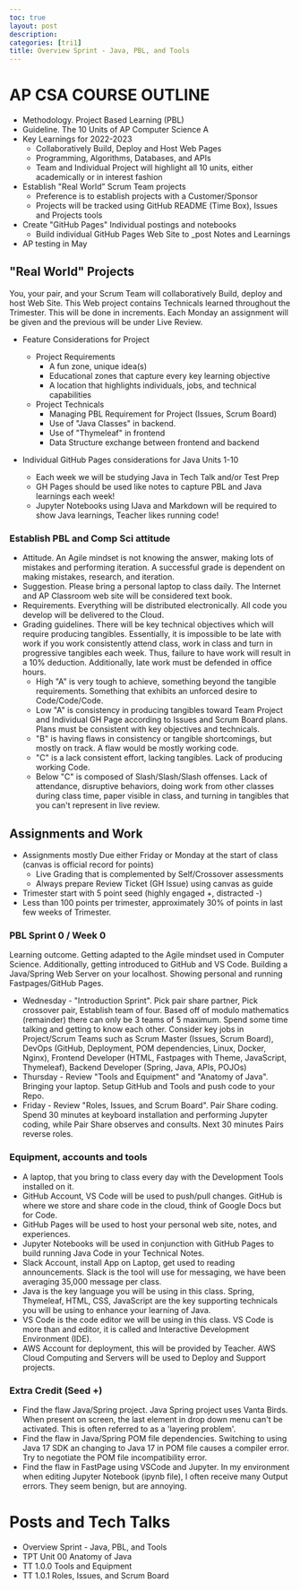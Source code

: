 ```yaml
---
toc: true
layout: post
description: 
categories: [tri1]
title: Overview Sprint - Java, PBL, and Tools
---
```


# AP CSA COURSE OUTLINE
- Methodology.  Project Based Learning (PBL)
- Guideline. The 10 Units of AP Computer Science A
- Key Learnings for 2022-2023
    - Collaboratively Build, Deploy and Host Web Pages
    - Programming, Algorithms, Databases, and APIs
    - Team and Individual Project will highlight all 10 units, either academically or in interest fashion
- Establish "Real World” Scrum Team projects
    - Preference is to establish projects with a Customer/Sponsor
    - Projects will be tracked using GitHub README (Time Box), Issues and Projects tools
- Create "GitHub Pages" Individual postings and notebooks
    - Build individual GitHub Pages Web Site to _post Notes and Learnings
- AP testing in May


## "Real World" Projects
You, your pair, and your Scrum Team will collaboratively Build, deploy and host Web Site.  This Web project contains Technicals learned throughout the Trimester.  This will be done in increments.  Each Monday an assignment will be given and the previous will be under Live Review.

- Feature Considerations for Project
    - Project Requirements
        - A fun zone, unique idea(s)
        - Educational zones that capture every key learning objective
        - A location that highlights individuals, jobs, and technical capabilities
    - Project Technicals
        - Managing PBL Requirement for Project (Issues, Scrum Board)
        - Use of "Java Classes" in backend.
        - Use of "Thymeleaf" in frontend
        - Data Structure exchange between frontend and backend

- Individual GitHub Pages considerations for Java Units 1-10
    - Each week we will be studying Java in Tech Talk and/or Test Prep
    - GH Pages should be used like notes to capture PBL and Java learnings each week!
    - Jupyter Notebooks using IJava and Markdown will be required to show Java learnings, Teacher likes running code!


### Establish PBL and Comp Sci attitude
- Attitude.  An Agile mindset is not knowing the answer, making lots of mistakes and performing iteration.  A successful grade is dependent on making mistakes, research, and iteration.
- Suggestion. Please bring a personal laptop to class daily.  The Internet and AP Classroom web site will  be considered text book.  
- Requirements. Everything will be distributed electronically.  All code you develop will be delivered to the Cloud. 
- Grading guidelines. There will be key technical objectives which will require producing tangibles. Essentially, it is impossible to be late with work if you work consistently attend class, work in class and turn in progressive tangibles each week.  Thus, failure to have work will result in a 10% deduction.  Additionally, late work must be defended in office hours.  
    - High "A" is very tough to achieve, something beyond the tangible requirements.  Something that exhibits an unforced desire to Code/Code/Code.
    - Low "A" is consistency in producing tangibles toward Team Project and Individual GH Page according to Issues and Scrum Board plans.   Plans must be consistent with key objectives and technicals.
    - "B" is having flaws in consistency or tangible shortcomings, but mostly on track.  A flaw would be mostly working code.
    - "C" is a lack consistent effort, lacking tangibles. Lack of producing working Code.
    - Below "C" is composed of Slash/Slash/Slash offenses. Lack of attendance, disruptive behaviors, doing work from other classes during class time, paper visible in class, and turning in tangibles that you can't represent in live review.


## Assignments and Work
- Assignments mostly Due either Friday or Monday at the start of class (canvas is official record for points)
    - Live Grading that is complemented by Self/Crossover assessments 
    - Always prepare Review Ticket (GH Issue) using canvas as guide
- Trimester start with 5 point seed (highly engaged +, distracted -)
- Less than 100 points per trimester, approximately 30% of points in last few weeks of Trimester.


### PBL Sprint 0 / Week 0
Learning outcome.  Getting adapted to the Agile mindset used in Computer Science.  Additionally, getting introduced to GitHub and VS Code.   Building a Java/Spring Web Server on your localhost.  Showing personal and running Fastpages/GitHub Pages.
- Wednesday - "Introduction Sprint".  Pick pair share partner, Pick crossover pair, Establish team of four.  Based off of modulo mathematics (remainder) there can only be 3 teams of 5 maximum.   Spend some time talking and getting to know each other.  Consider key jobs in Project/Scrum Teams such as Scrum Master (Issues, Scrum Board), DevOps (GitHub, Deployment, POM dependencies, Linux, Docker, Nginx), Frontend Developer (HTML, Fastpages with Theme, JavaScript, Thymeleaf), Backend Developer (Spring, Java, APIs, POJOs)
- Thursday - Review "Tools and Equipment" and "Anatomy of Java".  Bringing your laptop.  Setup GitHub and Tools and push code to your Repo.
- Friday - Review "Roles, Issues, and Scrum Board". Pair Share coding. Spend 30 minutes at keyboard installation and performing Jupyter coding, while Pair Share observes and consults.  Next 30 minutes Pairs reverse roles.


### Equipment, accounts and tools
- A laptop, that you bring to class every day with the Development Tools installed on it.
- GitHub Account, VS Code will be used to push/pull changes. GitHub is where we store and share code in the cloud, think of Google Docs but for Code.
- GitHub Pages will be used to host your personal web site, notes, and experiences.
- Jupyter Notebooks will be used in conjunction with GitHub Pages to build running Java Code in your Technical Notes.
- Slack Account, install App on Laptop, get used to reading announcements. Slack is the tool will use for messaging, we have been averaging 35,000 message per class.
- Java is the key language you will be using in this class.  Spring, Thymeleaf, HTML, CSS, JavaScript are the key supporting technicals you will be using to enhance your learning of Java. 
- VS Code is the code editor we will be using in this class.  VS Code is more than and editor, it is called and Interactive Development Environment (IDE). 
- AWS Account for deployment, this will be provided by Teacher.  AWS Cloud Computing and Servers will be used to Deploy and Support projects.


### Extra Credit (Seed +)
- Find the flaw Java/Spring project.  Java Spring project uses Vanta Birds.  When present on screen, the last element in drop down menu can't be activated.  This is often referred to as a 'layering problem'.
- Find the flaw in Java/Spring POM file dependencies.  Switching to using Java 17 SDK an changing to Java 17 in POM file causes a compiler error.  Try to negotiate the POM file incompatibility error.
- Find the flaw in FastPage using VSCode and Jupyter.  In my environment when editing Jupyter Notebook (ipynb file), I often receive many Output errors.  They seem benign, but are annoying.


# Posts and Tech Talks
- Overview Sprint - Java, PBL, and Tools
- TPT Unit 00 Anatomy of Java
- TT 1.0.0 Tools and Equipment 
- TT 1.0.1 Roles, Issues, and Scrum Board 